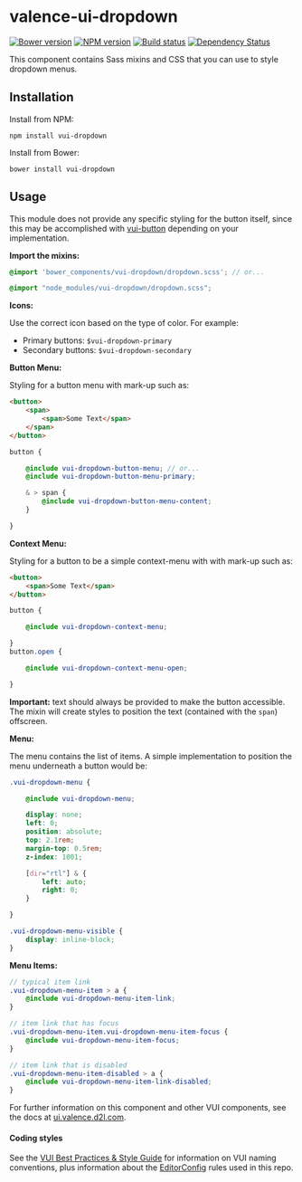 # valence-ui-dropdown
[![Bower version][bower-image]][bower-url]
[![NPM version][npm-image]][npm-url]
[![Build status][ci-image]][ci-url]
[![Dependency Status][dependencies-image]][dependencies-url]

This component contains Sass mixins and CSS that you can use to style dropdown menus.

## Installation

Install from NPM:
```shell
npm install vui-dropdown
```

Install from Bower:
```shell
bower install vui-dropdown
```

## Usage

This module does not provide any specific styling for the button itself, since this may be accomplished with [vui-button](https://github.com/Brightspace/valence-ui-button) depending on your implementation.

**Import the mixins:**

```scss
@import 'bower_components/vui-dropdown/dropdown.scss'; // or...

@import "node_modules/vui-dropdown/dropdown.scss";
```

**Icons:**

Use the correct icon based on the type of color. For example:

* Primary buttons: `$vui-dropdown-primary`
* Secondary buttons: `$vui-dropdown-secondary`

**Button Menu:**

Styling for a button menu with mark-up such as:

```html
<button>
	<span>
		<span>Some Text</span>
	</span>
</button>
```

```scss
button {

	@include vui-dropdown-button-menu; // or...
	@include vui-dropdown-button-menu-primary;

	& > span {
		@include vui-dropdown-button-menu-content;
	}

}
```

**Context Menu:**

Styling for a button to be a simple context-menu with with mark-up such as:

```html
<button>
	<span>Some Text</span>
</button>
```

```scss
button {

	@include vui-dropdown-context-menu;

}
button.open {

	@include vui-dropdown-context-menu-open;

}
```

**Important:** text should always be provided to make the button accessible. The mixin will create styles to position the text (contained with the `span`) offscreen.

**Menu:**

The menu contains the list of items. A simple implementation to position the menu underneath a button would be:

```scss
.vui-dropdown-menu {

	@include vui-dropdown-menu;

	display: none;
	left: 0;
	position: absolute;
	top: 2.1rem;
	margin-top: 0.5rem;
	z-index: 1001;

	[dir="rtl"] & {
		left: auto;
		right: 0;
	}

}

.vui-dropdown-menu-visible {
	display: inline-block;
}
```

**Menu Items:**

```scss
// typical item link
.vui-dropdown-menu-item > a {
	@include vui-dropdown-menu-item-link;
}

// item link that has focus
.vui-dropdown-menu-item.vui-dropdown-menu-item-focus {
	@include vui-dropdown-menu-item-focus;
}

// item link that is disabled
.vui-dropdown-menu-item-disabled > a {
	@include vui-dropdown-menu-item-link-disabled;
}
```

For further information on this component and other VUI components, see the docs at [ui.valence.d2l.com](http://ui.valence.d2l.com/).

#### Coding styles

See the [VUI Best Practices & Style Guide](https://github.com/Brightspace/valence-ui-docs/wiki/Best-Practices-&-Style-Guide) for information on VUI naming conventions, plus information about the [EditorConfig](http://editorconfig.org) rules used in this repo.

[bower-url]: http://bower.io/search/?q=vui-dropdown
[bower-image]: https://img.shields.io/bower/v/vui-dropdown.svg
[npm-url]: https://www.npmjs.org/vui-dropdown
[npm-image]: https://img.shields.io/npm/v/vui-dropdown.svg
[ci-url]: https://travis-ci.org/Brightspace/valence-ui-dropdown
[ci-image]: https://travis-ci.org/Brightspace/valence-ui-dropdown.svg?branch=master
[dependencies-url]: https://david-dm.org/Brightspace/valence-ui-dropdown
[dependencies-image]: https://img.shields.io/david/Brightspace/valence-ui-dropdown.svg
